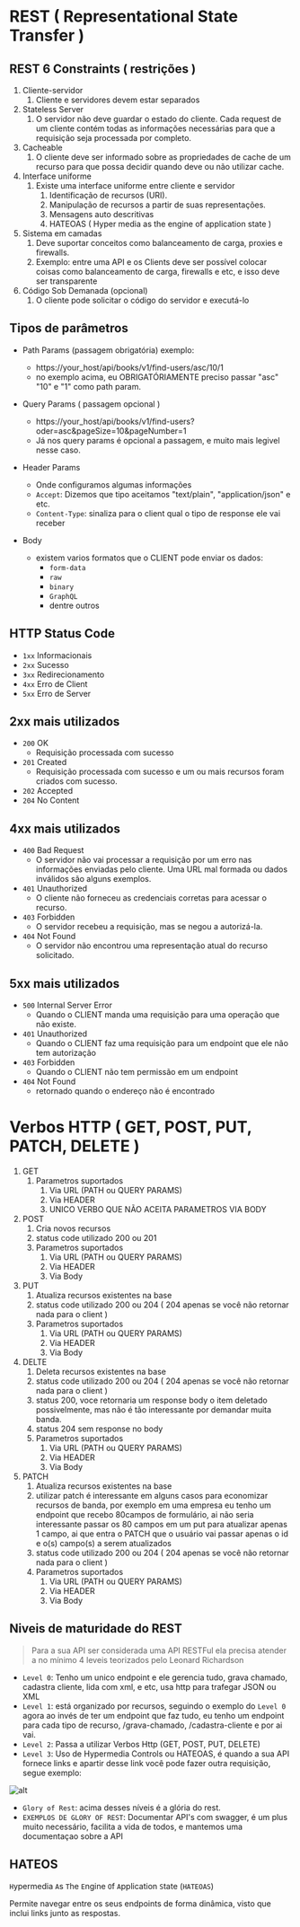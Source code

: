 # REST ( Representational State Transfer )

## REST 6 Constraints ( restrições )

1. Cliente-servidor
   1. Cliente e servidores devem estar separados
2. Stateless Server
   1. O servidor não deve guardar o estado do cliente. Cada request de um cliente contém todas as informações necessárias para que a requisição seja processada por completo.
3. Cacheable
   1. O cliente deve ser informado sobre as propriedades de cache de um recurso para que possa decidir quando deve ou não utilizar cache.
4. Interface uniforme
   1. Existe uma interface uniforme entre cliente e servidor
      1. Identificação de recursos (URI).
      2. Manipulação de recursos a partir de suas representações.
      3. Mensagens auto descritivas
      4. HATEOAS ( Hyper media as the engine of application state )
5. Sistema em camadas
   1. Deve suportar conceitos como balanceamento de carga, proxies e firewalls.
   2. Exemplo: entre uma API e os Clients deve ser possível colocar coisas como balanceamento de carga, firewalls e etc, e isso deve ser transparente
6. Código Sob Demanada (opcional)
   1. O cliente pode solicitar o código do servidor e executá-lo


## Tipos de parâmetros

- Path Params (passagem obrigatória) exemplo:
  - https://your_host/api/books/v1/find-users/asc/10/1
  - no exemplo acima, eu OBRIGATÓRIAMENTE preciso passar "asc"
    "10" e  "1" como path param.

- Query Params ( passagem opcional )
  - https://your_host/api/books/v1/find-users?oder=asc&pageSize=10&pageNumber=1
  - Já nos query params é opcional a passagem, e muito mais legivel nesse caso.

- Header Params
  - Onde configuramos algumas informações
  - `Accept`: Dizemos que tipo aceitamos "text/plain", "application/json" e etc.
  - `Content-Type`: sinaliza para o client qual o tipo de response ele vai receber

- Body
  - existem varios formatos que o CLIENT pode enviar os dados:
    - `form-data`
    - `raw`
    - `binary`
    - `GraphQL`
    - dentre outros

## HTTP Status Code

- `1xx` Informacionais
- `2xx` Sucesso
- `3xx` Redirecionamento
- `4xx` Erro de Client
- `5xx` Erro de Server

## 2xx mais utilizados

- `200` OK
  - Requisição processada com sucesso
- `201` Created
  - Requisição processada com sucesso e um ou mais recursos foram criados com sucesso.
- `202` Accepted
- `204` No Content

## 4xx mais utilizados

- `400` Bad Request
  - O servidor não vai processar a requisição por um erro nas informações enviadas pelo cliente. Uma URL mal formada ou dados inválidos são alguns exemplos.
- `401` Unauthorized
  - O cliente não forneceu as credenciais corretas para acessar o recurso.
- `403` Forbidden
  - O servidor recebeu a requisição, mas se negou a autorizá-la.
- `404` Not Found
  - O servidor não encontrou uma representação atual do recurso solicitado.

## 5xx mais utilizados

- `500` Internal Server Error
  - Quando o CLIENT manda uma requisição para uma operação que não existe.
- `401` Unauthorized
  - Quando o CLIENT faz uma requisição para um endpoint que ele não tem autorização
- `403` Forbidden
  - Quando o CLIENT não tem permissão em um endpoint
- `404` Not Found
  - retornado quando o endereço não é encontrado

# Verbos HTTP ( GET, POST, PUT, PATCH, DELETE )

1. GET
   1. Parametros suportados
      1. Via URL (PATH ou QUERY PARAMS)
      2. Via HEADER
      3. UNICO VERBO QUE NÃO ACEITA PARAMETROS VIA BODY
2. POST
   1. Cria novos recursos
   2. status code utilizado 200 ou 201
   3. Parametros suportados
      1. Via URL (PATH ou QUERY PARAMS)
      2. Via HEADER
      3. Via Body
3. PUT
   1. Atualiza recursos existentes na base
   2. status code utilizado 200 ou 204 ( 204 apenas se você não retornar nada para o client )
   3. Parametros suportados
      1. Via URL (PATH ou QUERY PARAMS)
      2. Via HEADER
      3. Via Body
4. DELTE
   1. Deleta recursos existentes na base
   2. status code utilizado 200 ou 204 ( 204 apenas se você não retornar nada para o client )
   3. status 200, voce retornaria um response body o item deletado possivelmente, mas não é tão interessante por demandar muita banda.
   4. status 204 sem response no body
   5. Parametros suportados
      1. Via URL (PATH ou QUERY PARAMS)
      2. Via HEADER
      3. Via Body
5. PATCH
   1. Atualiza recursos existentes na base
   2. utilizar patch é interessante em alguns casos para economizar recursos de banda, por exemplo em uma empresa eu tenho um endpoint que recebo 80campos de formulário, ai não seria interessante passar os 80 campos em um put para atualizar apenas 1 campo, ai que entra o PATCH que o usuário vai passar apenas o id e o(s) campo(s) a serem atualizados
   3. status code utilizado 200 ou 204 ( 204 apenas se você não retornar nada para o client )
   4. Parametros suportados
      1. Via URL (PATH ou QUERY PARAMS)
      2. Via HEADER
      3. Via Body

## Niveis de maturidade do REST

> Para a sua API ser considerada uma API RESTFul ela precisa atender a no mínimo 4 leveis teorizados pelo Leonard Richardson

- `Level 0`: Tenho um unico endpoint e ele gerencia tudo, grava chamado, cadastra cliente, lida com xml, e etc, usa http para trafegar JSON ou XML
- `Level 1`: está organizado por recursos, seguindo o exemplo do `Level 0` agora ao invés de ter um endpoint que faz tudo, eu tenho um endpoint para cada tipo de recurso, /grava-chamado, /cadastra-cliente e por ai vai.
- `Level 2`: Passa a utilizar Verbos Http (GET, POST, PUT, DELETE)
- `Level 3`: Uso de Hypermedia Controls ou HATEOAS, é quando a sua API fornece links e apartir desse link você pode fazer outra requisição, segue exemplo: 

![alt](./imgs/Hypermedia-HATEOAS.png)

- `Glory of Rest`: acima desses níveis é a glória do rest.
- `EXEMPLOS DE GLORY OF REST`: Documentar API's com swagger, é um plus muito necessário, facilita a vida de todos, e mantemos uma documentaçao sobre a API

## HATEOS

`H`ypermedia `A`s `T`he `E`ngine `O`f `A`pplication `S`tate (`HATEOAS`)

Permite navegar entre os seus endpoints de forma dinâmica, visto que inclui links junto as respostas.